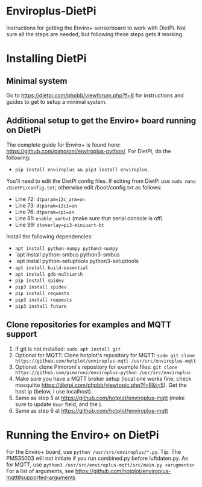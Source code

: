# Enviroplus-DietPi
Instructions for getting the Enviro+ sensorboard to work with DietPi. Not sure all the steps are needed, but following these steps gets it working.

# Installing DietPi 
## Minimal system
Go to https://dietpi.com/phpbb/viewforum.php?f=8 for instructions and guides to get to setup a minimal system.

## Additional setup to get the Enviro+ board running on DietPi
The complete guide for Enviro+ is found here: https://github.com/pimoroni/enviroplus-python/. For DietPi, do the following:

* `pip install enviroplus && pip3 install enviroplus`. 

You'll need to edit the DietPi config files. If editing from DietPi use `sudo nano /DietPi/config.txt`; otherwise edit /boot/config.txt as follows:

* Line 72: `dtparam=i2c_arm=on`
* Line 73: `dtparam=i2c1=on`
* Line 76: `dtparam=spi=on`
* Line 81: `enable_uart=1` (make sure that serial console is off)
* Line 99: `dtoverlay=pi3-miniuart-bt`

Install the following dependencies:

* `apt install python-numpy python3-numpy`
* `apt install python-smbus python3-smbus
*	`apt install python-setuptools python3-setuptools
* `apt install build-essential`
* `apt install gdb-multiarch`
*	`pip install spidev`
*	`pip3 install spidev`
*	`pip install requests`
*	`pip3 install requests`
* `pip3 install future`

## Clone repositories for examples and MQTT support

1. If git is not installed: `sudo apt install git`
2. Optional for MQTT: Clone hotplot's repository for MQTT: `sudo git clone https://github.com/hotplot/enviroplus-mqtt /usr/src/enviroplus-mqtt`
3. Optional: clone Pimoroni's repository for example files: `git clone https://github.com/pimoroni/enviroplus-python /usr/src/enviroplus`
4. Make sure you have a MQTT broker setup (local one works fine, check mosquitto https://dietpi.com/phpbb/viewtopic.php?f=8&t=5). Get the host ip (below, I use localhost).
5. Same as step 5 at https://github.com/hotplot/enviroplus-mqtt (make sure to update `User` field, and the <arguments>).
6. Same as step 6 at https://github.com/hotplot/enviroplus-mqtt
  
# Running the Enviro+ on DietPi

For the Enviro+ board, use `python /usr/src/enviroplus/*.py`. Tip: The PMS35003 will not initiate if you run combined.py before luftdaten.py.
As for MQTT, use `python3 /usr/src/enviroplus-mqtt/src/main.py <arugments>` For a list of arguments, see https://github.com/hotplot/enviroplus-mqtt#supported-arguments
